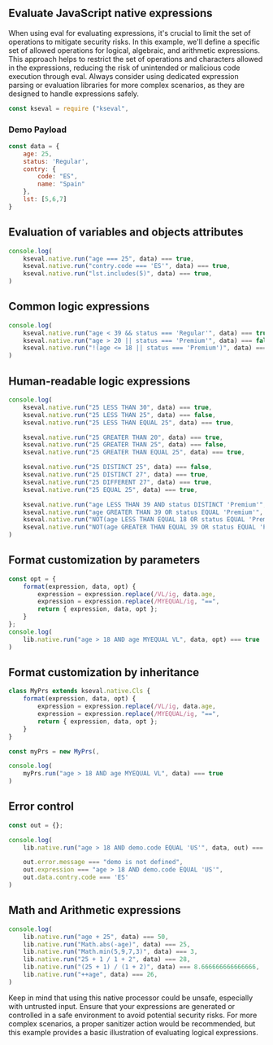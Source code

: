 ## Evaluate JavaScript native expressions 
When using eval for evaluating expressions, it's crucial to limit the set of operations to mitigate security risks. In this example, we'll define a specific set of allowed operations for logical, algebraic, and arithmetic expressions. This approach helps to restrict the set of operations and characters allowed in the expressions, reducing the risk of unintended or malicious code execution through eval. Always consider using dedicated expression parsing or evaluation libraries for more complex scenarios, as they are designed to handle expressions safely.

```js
const kseval = require ("kseval",
```

### Demo Payload 
```js
const data = {
    age: 25,
    status: 'Regular',
    contry: {
        code: "ES",
        name: "Spain"
    },
    lst: [5,6,7]
}
```

## Evaluation of variables and objects attributes
```js
console.log(
    kseval.native.run("age === 25", data) === true,
    kseval.native.run("contry.code === 'ES'", data) === true,
    kseval.native.run("lst.includes(5)", data) === true,
)
```

## Common logic expressions
```js
console.log(
    kseval.native.run("age < 39 && status === 'Regular'", data) === true,
    kseval.native.run("age > 20 || status === 'Premium'", data) === false,
    kseval.native.run("!(age <= 18 || status === 'Premium')", data) === true,
)
```

## Human-readable logic expressions
```js
console.log(
    kseval.native.run("25 LESS THAN 30", data) === true,
    kseval.native.run("25 LESS THAN 25", data) === false,
    kseval.native.run("25 LESS THAN EQUAL 25", data) === true,

    kseval.native.run("25 GREATER THAN 20", data) === true,
    kseval.native.run("25 GREATER THAN 25", data) === false,
    kseval.native.run("25 GREATER THAN EQUAL 25", data) === true,

    kseval.native.run("25 DISTINCT 25", data) === false,
    kseval.native.run("25 DISTINCT 27", data) === true,
    kseval.native.run("25 DIFFERENT 27", data) === true,
    kseval.native.run("25 EQUAL 25", data) === true,

    kseval.native.run("age LESS THAN 39 AND status DISTINCT 'Premium'", data) === true,
    kseval.native.run("age GREATER THAN 39 OR status EQUAL 'Premium'", data) === false,
    kseval.native.run("NOT(age LESS THAN EQUAL 18 OR status EQUAL 'Premium')", data) === true,
    kseval.native.run("NOT(age GREATER THAN EQUAL 39 OR status EQUAL 'Premium')", data) === true,
)
```

## Format customization by parameters
```js
const opt = {
    format(expression, data, opt) {
        expression = expression.replace(/VL/ig, data.age,
        expression = expression.replace(/MYEQUAL/ig, "==",
        return { expression, data, opt };
    }
};
console.log(
    lib.native.run("age > 18 AND age MYEQUAL VL", data, opt) === true
)
```

## Format customization by inheritance
```js
class MyPrs extends kseval.native.Cls {
    format(expression, data, opt) {
        expression = expression.replace(/VL/ig, data.age,
        expression = expression.replace(/MYEQUAL/ig, "==",
        return { expression, data, opt };
    }
}

const myPrs = new MyPrs(,

console.log(
    myPrs.run("age > 18 AND age MYEQUAL VL", data) === true
)
```

## Error control
```js
const out = {};

console.log(
    lib.native.run("age > 18 AND demo.code EQUAL 'US'", data, out) === null,

    out.error.message === "demo is not defined",
    out.expression === "age > 18 AND demo.code EQUAL 'US'",
    out.data.contry.code === 'ES'
)
```

## Math and Arithmetic expressions
```js
console.log(
    lib.native.run("age + 25", data) === 50,
    lib.native.run("Math.abs(-age)", data) === 25,
    lib.native.run("Math.min(5,9,7,3)", data) === 3,
    lib.native.run("25 + 1 / 1 + 2", data) === 28,
    lib.native.run("(25 + 1) / (1 + 2)", data) === 8.666666666666666,
    lib.native.run("++age", data) === 26,
)
```


Keep in mind that using this native processor could be unsafe, especially with untrusted input. Ensure that your expressions are generated or controlled in a safe environment to avoid potential security risks. For more complex scenarios, a proper sanitizer action would be recommended, but this example provides a basic illustration of evaluating logical expressions.
